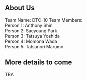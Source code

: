 ## About Us

Team Name: DTC-10
Team Members: \
Person 1: Anthony Shin \
Person 2: Saeyoung Park \
Person 3: Tatsuya Yoshida \
Person 4: Momona Wada \
Person 5: Tatsunori Marumo

## More details to come
TBA